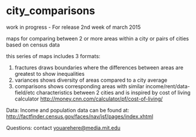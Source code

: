 # city_comparisons
work in progress - For release 2nd week of march 2015

maps for comparing between 2 or more areas within a city or pairs of cities based on census data

this series of maps includes 3 formats:

1. fractures draws boundaries where the differences between areas are greatest to show inequalities
2. variances shows diversity of areas compared to a city average
3. comparisons shows corresponding areas with similar income/rent/data-field/etc characteristics between 2 cities and is inspired by cost of living calculator http://money.cnn.com/calculator/pf/cost-of-living/

Data:
Income and population data can be found at: http://factfinder.census.gov/faces/nav/jsf/pages/index.xhtml

Questions: contact youarehere@media.mit.edu
